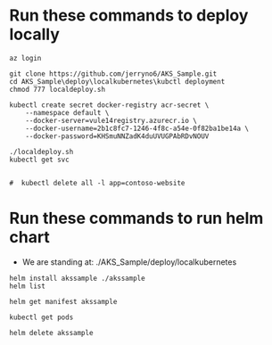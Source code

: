 # Run these commands to deploy locally
```
az login

git clone https://github.com/jerryno6/AKS_Sample.git
cd AKS_Sample\deploy\localkubernetes\kubctl deployment
chmod 777 localdeploy.sh

kubectl create secret docker-registry acr-secret \
    --namespace default \
    --docker-server=vule14registry.azurecr.io \
    --docker-username=2b1c8fc7-1246-4f8c-a54e-0f82ba1be14a \
    --docker-password=KHSmuNNZadK4duUVUGPAbRDvNOUV

./localdeploy.sh
kubectl get svc


#  kubectl delete all -l app=contoso-website
```

# Run these commands to run helm chart
- We are standing at: ./AKS_Sample/deploy/localkubernetes
```
helm install akssample ./akssample
helm list

helm get manifest akssample

kubectl get pods

helm delete akssample
```

